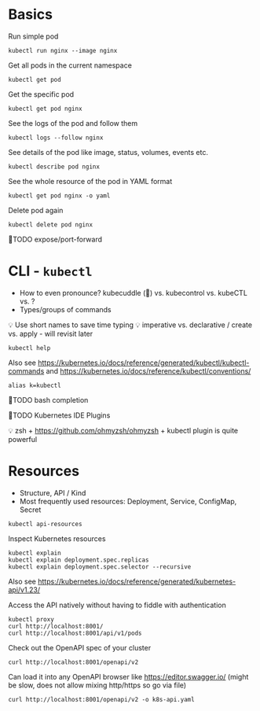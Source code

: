 # Basics
Run simple pod
```
kubectl run nginx --image nginx
```
Get all pods in the current namespace
```
kubectl get pod
```
Get the specific pod
```
kubectl get pod nginx
```
See the logs of the pod and follow them
```
kubectl logs --follow nginx
```
See details of the pod like image, status, volumes, events etc.
```
kubectl describe pod nginx
```
See the whole resource of the pod in YAML format
```
kubectl get pod nginx -o yaml
```
Delete pod again
```
kubectl delete pod nginx
```

🚧TODO expose/port-forward


# CLI - `kubectl`
* How to even pronounce? kubecuddle (🥰) vs. kubecontrol vs. kubeCTL vs. ?
* Types/groups of commands

💡 Use short names to save time typing
💡 imperative vs. declarative / create vs. apply - will revisit later
```
kubectl help
```
Also see https://kubernetes.io/docs/reference/generated/kubectl/kubectl-commands
and https://kubernetes.io/docs/reference/kubectl/conventions/

```
alias k=kubectl
```

🚧TODO bash completion

🚧TODO Kubernetes IDE Plugins

💡 zsh + https://github.com/ohmyzsh/ohmyzsh + kubectl plugin is quite powerful

# Resources
* Structure, API / Kind
* Most frequently used resources: Deployment, Service, ConfigMap, Secret
```
kubectl api-resources
```

Inspect Kubernetes resources
```
kubectl explain
kubectl explain deployment.spec.replicas
kubectl explain deployment.spec.selector --recursive
```
Also see https://kubernetes.io/docs/reference/generated/kubernetes-api/v1.23/

Access the API natively without having to fiddle with authentication
```
kubectl proxy
curl http://localhost:8001/
curl http://localhost:8001/api/v1/pods
```

Check out the OpenAPI spec of your cluster
```
curl http://localhost:8001/openapi/v2
```
Can load it into any OpenAPI browser like https://editor.swagger.io/ (might be slow, does not allow mixing http/https so go via file)
```
curl http://localhost:8001/openapi/v2 -o k8s-api.yaml
```


